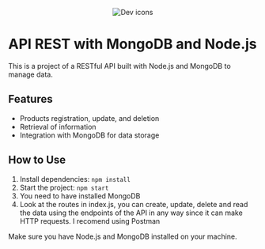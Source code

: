 <p align="center">
  <img src="https://skillicons.dev/icons?i=nodejs,express,mongo" alt="Dev icons" />
</p>

# API REST with MongoDB and Node.js

This is a project of a RESTful API built with Node.js and MongoDB to manage data.

## Features

- Products registration, update, and deletion
- Retrieval of information
- Integration with MongoDB for data storage

## How to Use

1. Install dependencies: `npm install`
2. Start the project: `npm start`
3. You need to have installed MongoDB
4. Look at the routes in index.js, you can create, update, delete and read the data using the endpoints of the API in any way since it can make HTTP requests. I recomend using Postman

Make sure you have Node.js and MongoDB installed on your machine.
